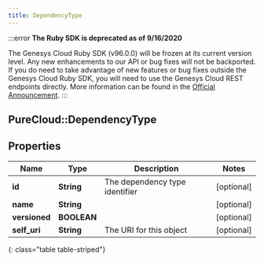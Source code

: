 ```yaml
---
title: DependencyType
---
```


:::error
**The Ruby SDK is deprecated as of 9/16/2020**

The Genesys Cloud Ruby SDK (v96.0.0) will be frozen at its current version level. Any new enhancements to our API or bug fixes will not be backported. If you do need to take advantage of new features or bug fixes outside the Genesys Cloud Ruby SDK, you will need to use the Genesys Cloud REST endpoints directly. More information can be found in the [Official Announcement](https://developer.mypurecloud.com/forum/t/announcement-genesys-cloud-ruby-sdk-end-of-life/8850).
:::


## PureCloud::DependencyType

## Properties

|Name | Type | Description | Notes|
|------------ | ------------- | ------------- | -------------|
| **id** | **String** | The dependency type identifier | [optional] |
| **name** | **String** |  | [optional] |
| **versioned** | **BOOLEAN** |  | [optional] |
| **self_uri** | **String** | The URI for this object | [optional] |
{: class="table table-striped"}



